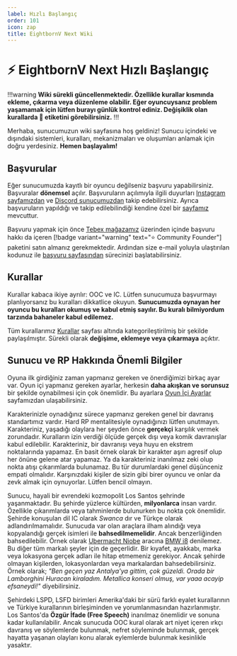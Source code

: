```yaml
---
label: Hızlı Başlangıç
order: 101
icon: zap
title: EightbornV Next Wiki
---
```


# :zap: EightbornV Next Hızlı Başlangıç

!!!warning
**Wiki sürekli güncellenmektedir. Özellikle kurallar kısmında ekleme, çıkarma veya düzenleme olabilir. Eğer oyuncuysanız problem yaşamamak için lütfen burayı günlük kontrol ediniz. Değişiklik olan kurallarda :star2: etiketini görebilirsiniz.**
!!!

Merhaba, sunucumuzun wiki sayfasına hoş geldiniz! Sunucu içindeki ve dışındaki sistemleri, kuralları, mekanizmaları ve oluşumları anlamak için doğru yerdesiniz. **Hemen başlayalım!**

## Başvurular

Eğer sunucumuzda kayıtlı bir oyuncu değilseniz başvuru yapabilirsiniz. Başvuralar **dönemsel** açılır. Başvuruların açılımıyla ilgili duyurları [Instagram sayfamızdan](https://www.instagram.com/eightbornvofficial/) ve [Discord sunucumuzdan](https://discord.gg/eightborn) takip edebilirsiniz. Ayrıca başvuruların yapıldığı ve takip edilebilindiği kendine özel bir [sayfamız](https://eightbornv.com/basvuru) mevcuttur.

Başvuru yapmak için önce [Tebex mağazamız](https://eightnext.tebex.io/) üzerinden içinde başvuru hakkı da içeren [!badge variant="warning" text=":star: Community Founder"] paketini satın almanız gerekmektedir. Ardından size e-mail yoluyla ulaştırılan kodunuz ile [başvuru sayfasından](https://eightbornv.com/basvuru) sürecinizi başlatabilirsiniz.

## Kurallar

Kurallar kabaca ikiye ayrılır: OOC ve IC. Lütfen sunucumuza başvurmayı planlıyorsanız bu kuralları dikkatlice okuyun. **Sunucumuzda oynayan her oyuncu bu kuralları okumuş ve kabul etmiş sayılır. Bu kuralı bilmiyordum tarzında bahaneler kabul edilemez.**

Tüm kurallarımız [Kurallar](/rules) sayfası altında kategorileştirilmiş bir şekilde paylaşılmıştır. Sürekli olarak **değişime, eklemeye veya çıkarmaya** açıktır.

## Sunucu ve RP Hakkında Önemli Bilgiler

Oyuna ilk girdiğiniz zaman yapmanız gereken ve önerdiğimizi birkaç ayar var. Oyun içi yapmanız gereken ayarlar, herkesin **daha akışkan ve sorunsuz** bir şekilde oynabilmesi için çok önemlidir. Bu ayarlara [Oyun İçi Ayarlar](/settings.md) sayfamızdan ulaşabilirsiniz.

Karakterinizle oynadığınız sürece yapmanız gereken genel bir davranış standartımız vardır. Hard RP mentalitesiyle oynadığınızı lütfen unutmayın. Karakteriniz, yaşadığı olaylara her şeyden önce **gerçekçi** karşılık vermek zorundadır. Kuralların izin verdiği ölçüde gerçek dışı veya komik davranışlar kabul edilebilir. Karakteriniz, bir davranışı veya huyu en ekstrem noktalarında yapamaz. En basit örnek olarak bir karakter aşırı agresif olup her önüne gelene atar yapamaz. Ya da karakteriniz inanılmaz zeki olup nokta atışı çıkarımlarda bulunamaz. Bu tür durumlardaki genel düşünceniz empati olmalıdır. Karşınızdaki kişiler de sizin gibi birer oyuncu ve onlar da zevk almak için oynuyorlar. Lütfen bencil olmayın.

Sunucu, hayali bir evrendeki kozmopolit Los Santos şehrinde yaşanmaktadır. Bu şehirde yüzlerce kültürden, **milyonlarca** insan vardır. Özellikle çıkarımlarda veya tahminlerde bulunurken bu nokta çok önemlidir. Şehirde konuşulan dil IC olarak _Swanca_ dır ve Türkçe olarak adlandırılmamalıdır. Sunucuda var olan araçlara ilham alındığı veya kopyalandığı gerçek isimleri ile **bahsedilmemelidir**. Ancak benzerliğinden bahsedilebilir. Örnek olarak [Ubermacht Niobe](https://gtacars.net/gta5/niobe) aracına [BMW i8](https://tr.wikipedia.org/wiki/BMW_i8#/media/Dosya:2016_BMW_i8.jpg) denilemez. Bu diğer tüm markalı şeyler için de geçerlidir. Bir kıyafet, ayakkabı, marka veya lokasyona gerçek adları ile hitap etmemeniz gerekiyor. Ancak şehirde olmayan kişilerden, lokasyonlardan veya markalardan bahsedebilirsiniz. Örnek olarak; _"Ben geçen yaz Antalya'ya gittim, çok güzeldi. Orada bir Lamborghini Huracan kiraladım. Metallica konseri olmuş, var yaaa acayip efsaneydi!"_ diyebilirsiniz.

Şehirdeki LSPD, LSFD birimleri Amerika'daki bir sürü farklı eyalet kurallarının ve Türkiye kurallarının birleşiminden ve yorumlanmasından hazırlanmıştır. Los Santos'da **Özgür İfade (Free Speech)** inanılmaz önemlidir ve sonuna kadar kullanılabilir. Ancak sunucuda OOC kural olarak art niyet içeren ırkçı davranış ve söylemlerde bulunmak, nefret söyleminde bulunmak, gerçek hayatta yaşanan olayları konu alarak eylemlerde bulunmak kesinlikle yasaktır.
